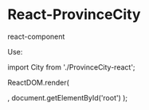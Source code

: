 # React-ProvinceCity
react-component


Use:

import City from './ProvinceCity-react';

ReactDOM.render(
    <div>
        <City />
    </div>,
    document.getElementById('root')
);

